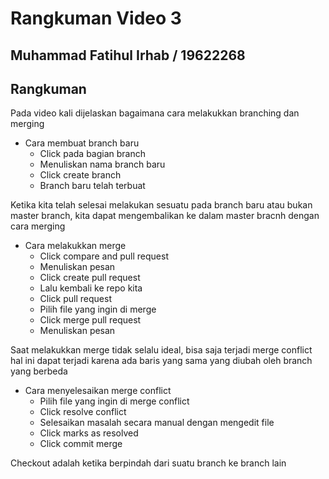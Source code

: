 # Rangkuman Video 3

## Muhammad Fatihul Irhab / 19622268

## Rangkuman

Pada video kali dijelaskan bagaimana cara melakukkan branching dan merging

- Cara membuat branch baru
    - Click pada bagian branch
    - Menuliskan nama branch baru
    - Click create branch
    - Branch baru telah terbuat

Ketika kita telah selesai melakukan sesuatu pada branch baru atau bukan master branch, 
kita dapat mengembalikan ke dalam master bracnh dengan cara merging

- Cara melakukkan merge
    - Click compare and pull request
    - Menuliskan pesan
    - Click create pull request
    - Lalu kembali ke repo kita
    - Click pull request
    - Pilih file yang ingin di merge
    - Click merge pull request
    - Menuliskan pesan

Saat melakukkan merge tidak selalu ideal, bisa saja terjadi merge conflict hal ini 
dapat terjadi karena ada baris yang sama yang diubah oleh branch yang berbeda

- Cara menyelesaikan merge conflict
    - Pilih file yang ingin di merge conflict
    - Click resolve conflict
    - Selesaikan masalah secara manual dengan mengedit file
    - Click marks as resolved
    - Click commit merge

Checkout adalah ketika berpindah dari suatu branch ke branch lain


